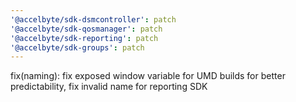 ```yaml
---
'@accelbyte/sdk-dsmcontroller': patch
'@accelbyte/sdk-qosmanager': patch
'@accelbyte/sdk-reporting': patch
'@accelbyte/sdk-groups': patch
---
```


fix(naming): fix exposed window variable for UMD builds for better predictability, fix invalid name for reporting SDK